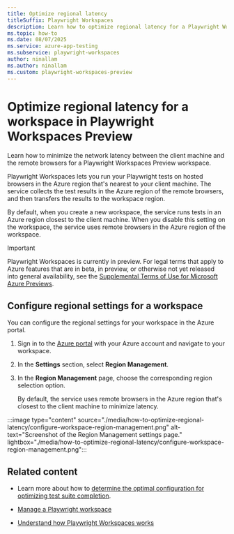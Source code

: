 ```yaml
---
title: Optimize regional latency
titleSuffix: Playwright Workspaces
description: Learn how to optimize regional latency for a Playwright Workspaces Preview workspace. Choose to run tests on remote browsers in an Azure region nearest to you, or in a fixed region.
ms.topic: how-to
ms.date: 08/07/2025
ms.service: azure-app-testing
ms.subservice: playwright-workspaces
author: ninallam
ms.author: ninallam
ms.custom: playwright-workspaces-preview
---
```


# Optimize regional latency for a workspace in Playwright Workspaces Preview

Learn how to minimize the network latency between the client machine and the remote browsers for a Playwright Workspaces Preview workspace.

Playwright Workspaces lets you run your Playwright tests on hosted browsers in the Azure region that's nearest to your client machine. The service collects the test results in the Azure region of the remote browsers, and then transfers the results to the workspace region.

By default, when you create a new workspace, the service runs tests in an Azure region closest to the client machine. When you disable this setting on the workspace, the service uses remote browsers in the Azure region of the workspace.

> [!IMPORTANT]
> Playwright Workspaces is currently in preview. For legal terms that apply to Azure features that are in beta, in preview, or otherwise not yet released into general availability, see the [Supplemental Terms of Use for Microsoft Azure Previews](https://azure.microsoft.com/support/legal/preview-supplemental-terms/).

## Configure regional settings for a workspace

You can configure the regional settings for your workspace in the Azure portal.

1. Sign in to the [Azure portal](https://portal.azure.com) with your Azure account and navigate to your workspace.

1. In the **Settings** section, select **Region Management**.

1. In the **Region Management** page, choose the corresponding region selection option.

    By default, the service uses remote browsers in the Azure region that's closest to the client machine to minimize latency.

:::image type="content" source="./media/how-to-optimize-regional-latency/configure-workspace-region-management.png" alt-text="Screenshot of the Region Management settings page." lightbox="./media/how-to-optimize-regional-latency/configure-workspace-region-management.png":::

## Related content

- Learn more about how to [determine the optimal configuration for optimizing test suite completion](./concept-determine-optimal-configuration.md).

- [Manage a Playwright workspace](./how-to-manage-playwright-workspace.md)

- [Understand how Playwright Workspaces works](./overview-what-is-microsoft-playwright-workspaces.md#how-it-works)
